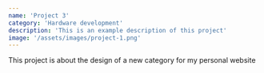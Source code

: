 ```yaml
---
name: 'Project 3'
category: 'Hardware development'
description: 'This is an example description of this project'
image: '/assets/images/project-1.png'
---
```


This project is about the design of a new category for my personal website
